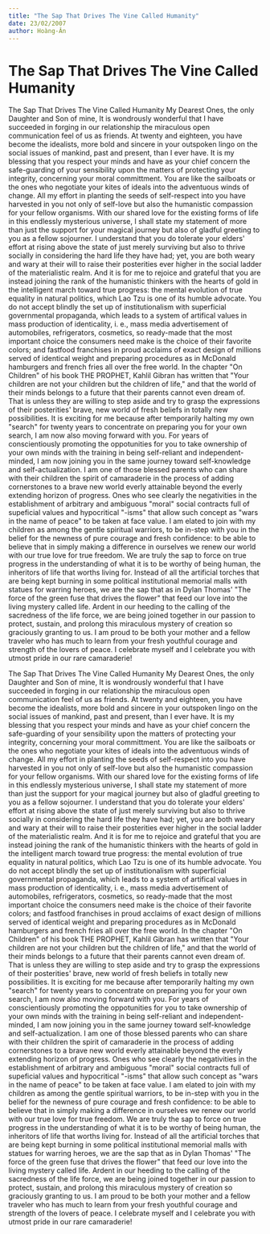 ```yaml
---
title: "The Sap That Drives The Vine Called Humanity"
date: 23/02/2007
author: Hoàng-Ân
---
```


# The Sap That Drives The Vine Called Humanity

The Sap That Drives The Vine Called Humanity
My Dearest Ones, the only Daughter and Son of mine,
     It is wondrously wonderful that I have succeeded in forging in our relationship the miraculous open communication feel of us as friends.  At twenty and eighteen, you have become the idealists, more bold and sincere in your outspoken lingo on the social issues of mankind, past and present, than I ever have.  It is my blessing that you respect your minds and have as your chief concern the safe-guarding of your sensibility upon the matters of protecting your integrity, concerning your moral committment.  You are like the sailboats or the ones who negotiate your kites of ideals into the adventuous winds of change.  All my effort in planting the seeds of self-respect into you have harvested in you not only of self-love but also the humanistic compassion for your fellow organisms.  With our shared love for the existing forms of life in this endlessly mysterious universe, I shall state my statement of more than just the support for your magical journey but also of gladful greeting to you as a fellow sojourner.
     I understand that you do tolerate your elders' effort at rising above the state of just merely surviving but also to thrive socially in considering the hard life they have had;  yet, you are both weary and wary at their will to raise their posterities ever higher in the social ladder of the materialistic realm.  And it is for me to rejoice and grateful that you are instead joining the rank of the humanistic thinkers with the hearts of gold in the intelligent march toward true progress: the mental evolution of true equality in natural politics, which Lao Tzu is one of its humble advocate.  You do not accept blindly the set up of  institutionalism with superficial governmental propaganda, which leads to a system of artifical values in mass production of identicality, i. e., mass media advertisement of automobiles, refrigerators, cosmetics, so ready-made that the most important choice the consumers need make is the choice of their favorite colors;  and fastfood franchises in proud acclaims of exact design of millions served of identical weight and preparing procedures as in McDonald hamburgers and french fries all over the free world.
     In the chapter "On Children" of  his book THE PROPHET, Kahlil Gibran has written that "Your children are not your children but the children of life," and that the world of their minds belongs to a future that their parents cannot even dream of.  That is unless they are willing to step aside and try to grasp the expressions of their posterities' brave, new world of fresh beliefs in totally new possibilities.
     It is exciting for me because after temporarily halting my own "search" for twenty years to concentrate on preparing you for your own search,  I am now also moving forward with you.  For years of conscientiously promoting the oppotunities for you to take ownership of your own minds with the training in being self-reliant and independent-minded, I am now joining you in the same journey toward self-knowledge and self-actualization.  I am one of those blessed parents who can share with their children the spirit of camaraderie in the process of adding cornerstones to a brave new world everly attainable beyond the everly extending horizon of progress.  Ones who see clearly the negativities in the establishment of arbitrary and ambiguous "moral" social contracts full of supeficial values and hypocritical "-isms" that allow such concept as "wars in the name of peace" to be taken at face value.
     I am elated to join with my children as among the gentle spiritual warriors, to be in-step with you in the belief for the newness of pure courage and fresh confidence: to be able to believe that in simply making a difference in ourselves we renew our world with our true love for true freedom.  We are truly the sap to force on true progress in the understanding of what it is to be worthy of being human, the inheritors of life that worths living for.  Instead of all the artificial torches that are being kept burning in some political institutional memorial malls with statues for warring heroes, we are the sap that as in Dylan Thomas' "The force of the green fuse that drives the flower" that feed our love into the living mystery called life.  Ardent in our heeding to the calling of the sacredness of the life force, we are being joined together in our passion to protect, sustain, and prolong this miraculous mystery of creation so graciously granting to us.  I am proud to be both your mother and a fellow traveler who has much to learn from your fresh youthful courage and strength of the lovers of peace.  I celebrate myself and I celebrate you with utmost pride in our rare camaraderie!

The Sap That Drives The Vine Called Humanity
My Dearest Ones, the only Daughter and Son of mine,
     It is wondrously wonderful that I have succeeded in forging in our relationship the miraculous open communication feel of us as friends.  At twenty and eighteen, you have become the idealists, more bold and sincere in your outspoken lingo on the social issues of mankind, past and present, than I ever have.  It is my blessing that you respect your minds and have as your chief concern the safe-guarding of your sensibility upon the matters of protecting your integrity, concerning your moral committment.  You are like the sailboats or the ones who negotiate your kites of ideals into the adventuous winds of change.  All my effort in planting the seeds of self-respect into you have harvested in you not only of self-love but also the humanistic compassion for your fellow organisms.  With our shared love for the existing forms of life in this endlessly mysterious universe, I shall state my statement of more than just the support for your magical journey but also of gladful greeting to you as a fellow sojourner.
     I understand that you do tolerate your elders' effort at rising above the state of just merely surviving but also to thrive socially in considering the hard life they have had;  yet, you are both weary and wary at their will to raise their posterities ever higher in the social ladder of the materialistic realm.  And it is for me to rejoice and grateful that you are instead joining the rank of the humanistic thinkers with the hearts of gold in the intelligent march toward true progress: the mental evolution of true equality in natural politics, which Lao Tzu is one of its humble advocate.  You do not accept blindly the set up of  institutionalism with superficial governmental propaganda, which leads to a system of artifical values in mass production of identicality, i. e., mass media advertisement of automobiles, refrigerators, cosmetics, so ready-made that the most important choice the consumers need make is the choice of their favorite colors;  and fastfood franchises in proud acclaims of exact design of millions served of identical weight and preparing procedures as in McDonald hamburgers and french fries all over the free world.
     In the chapter "On Children" of  his book THE PROPHET, Kahlil Gibran has written that "Your children are not your children but the children of life," and that the world of their minds belongs to a future that their parents cannot even dream of.  That is unless they are willing to step aside and try to grasp the expressions of their posterities' brave, new world of fresh beliefs in totally new possibilities.
     It is exciting for me because after temporarily halting my own "search" for twenty years to concentrate on preparing you for your own search,  I am now also moving forward with you.  For years of conscientiously promoting the oppotunities for you to take ownership of your own minds with the training in being self-reliant and independent-minded, I am now joining you in the same journey toward self-knowledge and self-actualization.  I am one of those blessed parents who can share with their children the spirit of camaraderie in the process of adding cornerstones to a brave new world everly attainable beyond the everly extending horizon of progress.  Ones who see clearly the negativities in the establishment of arbitrary and ambiguous "moral" social contracts full of supeficial values and hypocritical "-isms" that allow such concept as "wars in the name of peace" to be taken at face value.
     I am elated to join with my children as among the gentle spiritual warriors, to be in-step with you in the belief for the newness of pure courage and fresh confidence: to be able to believe that in simply making a difference in ourselves we renew our world with our true love for true freedom.  We are truly the sap to force on true progress in the understanding of what it is to be worthy of being human, the inheritors of life that worths living for.  Instead of all the artificial torches that are being kept burning in some political institutional memorial malls with statues for warring heroes, we are the sap that as in Dylan Thomas' "The force of the green fuse that drives the flower" that feed our love into the living mystery called life.  Ardent in our heeding to the calling of the sacredness of the life force, we are being joined together in our passion to protect, sustain, and prolong this miraculous mystery of creation so graciously granting to us.  I am proud to be both your mother and a fellow traveler who has much to learn from your fresh youthful courage and strength of the lovers of peace.  I celebrate myself and I celebrate you with utmost pride in our rare camaraderie!
